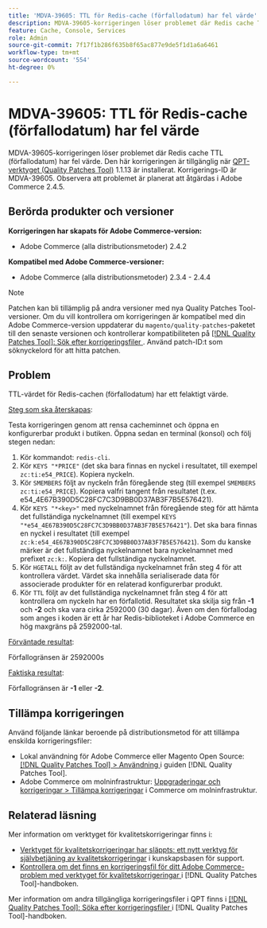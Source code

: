 ```yaml
---
title: 'MDVA-39605: TTL för Redis-cache (förfallodatum) har fel värde'
description: MDVA-39605-korrigeringen löser problemet där Redis cache TTL (förfallodatum) har fel värde. Den här korrigeringen är tillgänglig när [QPT-verktyget (Quality Patches Tool)](https://experienceleague.adobe.com/en/docs/commerce-knowledge-base/kb/announcements/commerce-announcements/magento-quality-patches-released-new-tool-to-self-serve-quality-patches) 1.1.13 är installerat. Korrigerings-ID är MDVA-39605. Observera att problemet är planerat att åtgärdas i Adobe Commerce 2.4.5.
feature: Cache, Console, Services
role: Admin
source-git-commit: 7f17f1b286f635b8f65ac877e9de5f1d1a6a6461
workflow-type: tm+mt
source-wordcount: '554'
ht-degree: 0%

---
```


# MDVA-39605: TTL för Redis-cache (förfallodatum) har fel värde

MDVA-39605-korrigeringen löser problemet där Redis cache TTL (förfallodatum) har fel värde. Den här korrigeringen är tillgänglig när [QPT-verktyget (Quality Patches Tool)](https://experienceleague.adobe.com/en/docs/commerce-knowledge-base/kb/announcements/commerce-announcements/magento-quality-patches-released-new-tool-to-self-serve-quality-patches) 1.1.13 är installerat. Korrigerings-ID är MDVA-39605. Observera att problemet är planerat att åtgärdas i Adobe Commerce 2.4.5.

## Berörda produkter och versioner

**Korrigeringen har skapats för Adobe Commerce-version:**

* Adobe Commerce (alla distributionsmetoder) 2.4.2

**Kompatibel med Adobe Commerce-versioner:**

* Adobe Commerce (alla distributionsmetoder) 2.3.4 - 2.4.4

>[!NOTE]
>
>Patchen kan bli tillämplig på andra versioner med nya Quality Patches Tool-versioner. Om du vill kontrollera om korrigeringen är kompatibel med din Adobe Commerce-version uppdaterar du `magento/quality-patches`-paketet till den senaste versionen och kontrollerar kompatibiliteten på [[!DNL Quality Patches Tool]: Sök efter korrigeringsfiler ](https://experienceleague.adobe.com/en/docs/commerce-knowledge-base/kb/announcements/commerce-announcements/magento-quality-patches-released-new-tool-to-self-serve-quality-patches). Använd patch-ID:t som söknyckelord för att hitta patchen.

## Problem

TTL-värdet för Redis-cachen (förfallodatum) har ett felaktigt värde.

<u>Steg som ska återskapas</u>:

Testa korrigeringen genom att rensa cacheminnet och öppna en konfigurerbar produkt i butiken. Öppna sedan en terminal (konsol) och följ stegen nedan:

1. Kör kommandot: `redis-cli`.
1. Kör `KEYS "*PRICE"` (det ska bara finnas en nyckel i resultatet, till exempel `zc:ti:e54_PRICE`). Kopiera nyckeln.
1. Kör `SMEMBERS` följt av nyckeln från föregående steg (till exempel `SMEMBERS zc:ti:e54_PRICE`). Kopiera valfri tangent från resultatet (t.ex. e54_4E67B390D5C28FC7C3D9BB0D37AB3F7B5E576421).
1. Kör `KEYS "*<key>"` med nyckelnamnet från föregående steg för att hämta det fullständiga nyckelnamnet (till exempel `KEYS "*e54_4E67B390D5C28FC7C3D9BB0D37AB3F7B5E576421"`). Det ska bara finnas en nyckel i resultatet (till exempel `zc:k:e54_4E67B390D5C28FC7C3D9BB0D37AB3F7B5E576421`). Som du kanske märker är det fullständiga nyckelnamnet bara nyckelnamnet med prefixet `zc:k:`. Kopiera det fullständiga nyckelnamnet.
1. Kör `HGETALL` följt av det fullständiga nyckelnamnet från steg 4 för att kontrollera värdet. Värdet ska innehålla serialiserade data för associerade produkter för en relaterad konfigurerbar produkt.
1. Kör `TTL` följt av det fullständiga nyckelnamnet från steg 4 för att kontrollera om nyckeln har en förfallotid. Resultatet ska skilja sig från **-1** och **-2** och ska vara cirka 2592000 (30 dagar). Även om den förfallodag som anges i koden är ett år har Redis-biblioteket i Adobe Commerce en hög maxgräns på 2592000-tal.

<u>Förväntade resultat</u>:

Förfallogränsen är 2592000s

<u>Faktiska resultat</u>:

Förfallogränsen är **-1** eller **-2**.

## Tillämpa korrigeringen

Använd följande länkar beroende på distributionsmetod för att tillämpa enskilda korrigeringsfiler:

* Lokal användning för Adobe Commerce eller Magento Open Source: [[!DNL Quality Patches Tool] > Användning ](/help/tools/quality-patches-tool/usage.md) i guiden [!DNL Quality Patches Tool].
* Adobe Commerce om molninfrastruktur: [Uppgraderingar och korrigeringar > Tillämpa korrigeringar](https://experienceleague.adobe.com/docs/commerce-cloud-service/user-guide/develop/upgrade/apply-patches.html) i Commerce om molninfrastruktur.

## Relaterad läsning

Mer information om verktyget för kvalitetskorrigeringar finns i:

* [Verktyget för kvalitetskorrigeringar har släppts: ett nytt verktyg för självbetjäning av kvalitetskorrigeringar](https://experienceleague.adobe.com/en/docs/commerce-knowledge-base/kb/announcements/commerce-announcements/magento-quality-patches-released-new-tool-to-self-serve-quality-patches) i kunskapsbasen för support.
* [Kontrollera om det finns en korrigeringsfil för ditt Adobe Commerce-problem med verktyget för kvalitetskorrigeringar ](/help/tools/quality-patches-tool/patches-available-in-qpt/check-patch-for-magento-issue-with-magento-quality-patches.md) i [!DNL Quality Patches Tool]-handboken.

Mer information om andra tillgängliga korrigeringsfiler i QPT finns i [[!DNL Quality Patches Tool]: Söka efter korrigeringsfiler ](https://experienceleague.adobe.com/tools/commerce-quality-patches/index.html) i [!DNL Quality Patches Tool]-handboken.
